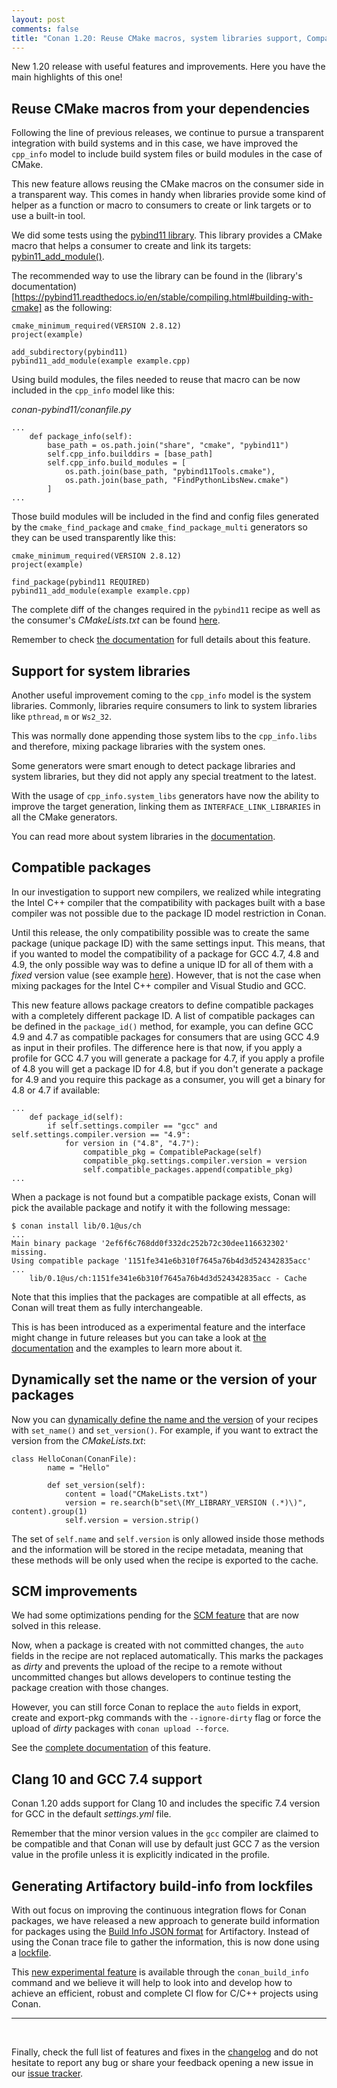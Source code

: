 ```yaml
---
layout: post
comments: false
title: "Conan 1.20: Reuse CMake macros, system libraries support, Compatible packages and new recipe methods!"
---
```


New 1.20 release with useful features and improvements. Here you have the main highlights of this one!

## Reuse CMake macros from your dependencies

Following the line of previous releases, we continue to pursue a transparent integration with build systems and in this case, we have
improved the `cpp_info` model to include build system files or build modules in the case of CMake.

This new feature allows reusing the CMake macros on the consumer side in a transparent way. This comes in handy when libraries provide some
kind of helper as a function or macro to consumers to create or link targets or to use a built-in tool.

We did some tests using the [pybind11 library](https://github.com/pybind/pybind11). This library provides a CMake macro 
that helps a consumer to create and link its targets: [pybin11_add_module()](https://pybind11.readthedocs.io/en/stable/compiling.html#pybind11-add-module).

The recommended way to use the library can be found in the (library's documentation)[https://pybind11.readthedocs.io/en/stable/compiling.html#building-with-cmake] as the following:

```
cmake_minimum_required(VERSION 2.8.12)
project(example)

add_subdirectory(pybind11)
pybind11_add_module(example example.cpp)
```

Using build modules, the files needed to reuse that macro can be now included in the `cpp_info` model like this:

*conan-pybind11/conanfile.py*
```
...
    def package_info(self):
        base_path = os.path.join("share", "cmake", "pybind11")
        self.cpp_info.builddirs = [base_path]
        self.cpp_info.build_modules = [
            os.path.join(base_path, "pybind11Tools.cmake"),
            os.path.join(base_path, "FindPythonLibsNew.cmake")
        ]
...
```

Those build modules will be included in the find and config files generated by the `cmake_find_package` and `cmake_find_package_multi`
generators so they can be used transparently like this:

```
cmake_minimum_required(VERSION 2.8.12)
project(example)

find_package(pybind11 REQUIRED)
pybind11_add_module(example example.cpp)
```

The complete diff of the changes required in the `pybind11` recipe as well as the consumer's *CMakeLists.txt* can be found [here](https://github.com/conan-community/conan-pybind11/compare/release/2.3.0...danimtb:release/2.3.0_build_modules?expand=1).

Remember to check [the documentation](https://docs.conan.io/en/latest/reference/conanfile/attributes.html#cpp-info) for full details about
this feature.

## Support for system libraries

Another useful improvement coming to the `cpp_info` model is the system libraries. Commonly, libraries
require consumers to link to system libraries like `pthread`, `m` or `Ws2_32`.

This was normally done appending those system libs to the `cpp_info.libs` and therefore, mixing package libraries with the 
system ones.

Some generators were smart enough to detect package libraries and system libraries, but they did not apply any special treatment to the
latest.

With the usage of `cpp_info.system_libs` generators have now the ability to improve the target generation, linking them as
`INTERFACE_LINK_LIBRARIES` in all the CMake generators.

You can read more about system libraries in the
[documentation](https://docs.conan.io/en/latest/reference/conanfile/attributes.html#cpp-info).

## Compatible packages

In our investigation to support new compilers, we realized while integrating the Intel C++ compiler that the compatibility with packages
built with a base compiler was not possible due to the package ID model restriction in Conan.

Until this release, the only compatibility possible was to create the same package (unique package ID) with the same
settings input. This means, that if you wanted to model the compatibility of a package for GCC 4.7, 4.8 and 4.9, the only
possible way was to define a unique ID for all of them with a *fixed* version value (see example
[here](https://docs.conan.io/en/latest/creating_packages/define_abi_compatibility.html#defining-a-custom-package-id)). However, that is not
the case when mixing packages for the Intel C++ compiler and Visual Studio and GCC.

This new feature allows package creators to define compatible packages with a completely different package ID. A list of compatible packages
can be defined in the `package_id()` method, for example, you can define GCC 4.9 and 4.7 as compatible packages for consumers that are using
GCC 4.9 as input in their profiles. The difference here is that now, if you apply a profile for GCC 4.7 you will generate a package for 4.7,
if you apply a profile of 4.8 you will get a package ID for 4.8, but if you don't generate a package for 4.9 and you require this package as
a consumer, you will get a binary for 4.8 or 4.7 if available:

```
...
    def package_id(self):
        if self.settings.compiler == "gcc" and self.settings.compiler.version == "4.9":
            for version in ("4.8", "4.7"):
                compatible_pkg = CompatiblePackage(self)
                compatible_pkg.settings.compiler.version = version
                self.compatible_packages.append(compatible_pkg)
...
```

When a package is not found but a compatible package exists, Conan will pick the available package and notify it with the following message:

```
$ conan install lib/0.1@us/ch
...
Main binary package '2ef6f6c768dd0f332dc252b72c30dee116632302' missing.
Using compatible package '1151fe341e6b310f7645a76b4d3d524342835acc'
...
    lib/0.1@us/ch:1151fe341e6b310f7645a76b4d3d524342835acc - Cache
```

Note that this implies that the packages are compatible at all effects, as Conan will treat them as fully interchangeable.

This is has been introduced as a experimental feature and the interface might change in future releases but you can take a look at
[the documentation](https://docs.conan.io/en/latest/creating_packages/define_abi_compatibility.html#compatible-packages) and the examples to learn more about it.

## Dynamically set the name or the version of your packages

Now you can [dynamically define the name and the version](https://docs.conan.io/en/latest/howtos/capture_version.html) of your recipes with
`set_name()` and `set_version()`. For example, if you want to extract the version from the *CMakeLists.txt*:

```
class HelloConan(ConanFile):
        name = "Hello"

        def set_version(self):
            content = load("CMakeLists.txt")
            version = re.search(b"set\(MY_LIBRARY_VERSION (.*)\)", content).group(1)
            self.version = version.strip()
```

The set of `self.name` and `self.version` is only allowed inside those methods and the information will be stored in the recipe metadata, meaning that these methods will be only used when the recipe is exported to the cache.

## SCM improvements

We had some optimizations pending for the [SCM feature](https://github.com/conan-io/conan/issues/5195) that are now solved in this release.

Now, when a package is created with not committed changes, the `auto` fields in the recipe are not replaced automatically. This marks the
packages as *dirty* and prevents the upload of the recipe to a remote without uncommitted changes but allows developers to continue testing
the package creation with those changes.

However, you can still force Conan to replace the `auto` fields in export, create and export-pkg commands with the `--ignore-dirty` flag or
force the upload of *dirty* packages with `conan upload --force`.

See the [complete documentation](https://docs.conan.io/en/latest/creating_packages/package_repo.html#capturing-the-remote-and-commit-scm)
of this feature.

## Clang 10 and GCC 7.4 support

Conan 1.20 adds support for Clang 10 and includes the specific 7.4 version for GCC in the default *settings.yml* file.

Remember that the minor version values in the `gcc` compiler are claimed to be compatible and that Conan will use by default just GCC 7 as
the version value in the profile unless it is explicitly indicated in the profile.

## Generating Artifactory build-info from lockfiles

With out focus on improving the continuous integration flows for Conan packages, we have released a new approach to generate build
information for packages using the [Build Info JSON format](https://github.com/jfrog/build-info) for Artifactory. Instead of using the Conan trace file to gather the information, this is now done using a [lockfile](https://docs.conan.io/en/latest/versioning/lockfiles.html).

This [new experimental feature](https://docs.conan.io/en/latest/howtos/generic_ci_artifactory.html#generating-build-info-from-lockfiles-information)
is available through the `conan_build_info` command and we believe it will help to look into and develop how to achieve an efficient, robust
and complete CI flow for C/C++ projects using Conan.

-----------
<br>

Finally, check the full list of features and fixes in the [changelog](https://docs.conan.io/en/latest/changelog.html) and do not hesitate to report any bug or share your feedback opening a new issue in our [issue tracker](https://github.com/conan-io/conan/issues).
